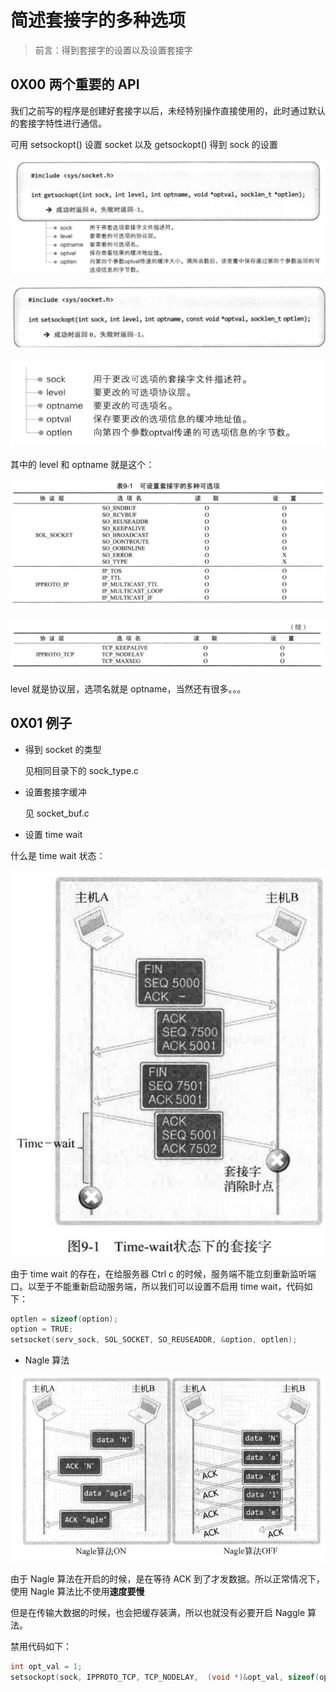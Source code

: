 # 简述套接字的多种选项





> 前言：得到套接字的设置以及设置套接字



## 0X00 两个重要的 API



我们之前写的程序是创建好套接字以后，未经特别操作直接使用的，此时通过默认的套接字特性进行通信。





可用 setsockopt() 设置 socket 以及 getsockopt() 得到 sock 的设置



![](../images/ch09_1.png)





![](../images/ch09_2.png)



![](../images/ch09_3.png)



其中的 level 和 optname 就是这个：



![](../images/ch09_4.png)



![](../images/ch09_5.png)



level 就是协议层，选项名就是 optname，当然还有很多。。。





## 0X01 例子



+ 得到 socket 的类型

  见相同目录下的 sock_type.c



+ 设置套接字缓冲

  见 socket_buf.c





+ 设置 time wait



什么是 time wait 状态：





![](../images/ch09_6.png)



由于 time wait 的存在，在给服务器 Ctrl c 的时候，服务端不能立刻重新监听端口。以至于不能重新启动服务端，所以我们可以设置不启用 time wait，代码如下：



```c
optlen = sizeof(option);
option = TRUE;
setsocket(serv_sock, SOL_SOCKET, SO_REUSEADDR, &option, optlen);
```





+ Nagle 算法





![](../images/ch09_7.png)



由于 Nagle 算法在开启的时候，是在等待 ACK 到了才发数据。所以正常情况下，使用 Nagle 算法比不使用**速度要慢**



但是在传输大数据的时候，也会把缓存装满，所以也就没有必要开启 Naggle 算法。



禁用代码如下：



```c
int opt_val = 1;
setsockopt(sock, IPPROTO_TCP, TCP_NODELAY,  (void *)&opt_val, sizeof(opt_val));
```
























